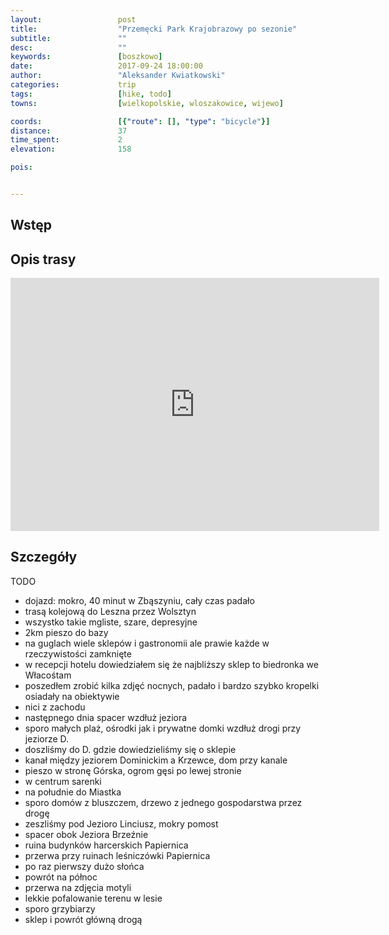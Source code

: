 ```yaml
---
layout:                 post
title:                  "Przemęcki Park Krajobrazowy po sezonie"
subtitle:               ""
desc:                   ""
keywords:               [boszkowo]
date:                   2017-09-24 18:00:00
author:                 "Aleksander Kwiatkowski"
categories:             trip
tags:                   [hike, todo]
towns:                  [wielkopolskie, wloszakowice, wijewo]

coords:                 [{"route": [], "type": "bicycle"}]
distance:               37
time_spent:             2
elevation:              158  

pois:


---
```



Wstęp
-----


Opis trasy
----------

<iframe height='405' width='590' frameborder='0' allowtransparency='true' scrolling='no' src='https://www.strava.com/activities/1200070658/embed/0e82931e7b3e4d7027254241b022099d068d9740'></iframe>

Szczegóły
---------

TODO

* dojazd: mokro, 40 minut w Zbąszyniu, cały czas padało
* trasą kolejową do Leszna przez Wolsztyn
* wszystko takie mgliste, szare, depresyjne
* 2km pieszo do bazy
* na guglach wiele sklepów i gastronomii ale prawie każde w rzeczywistości zamknięte
* w recepcji hotelu dowiedziałem się że najbliższy sklep to biedronka we Włacośtam
* poszedłem zrobić kilka zdjęć nocnych, padało i bardzo szybko kropelki osiadały na obiektywie
* nici z zachodu
* następnego dnia spacer wzdłuż jeziora
* sporo małych plaż, ośrodki jak i prywatne domki wzdłuż drogi przy jeziorze D.
* doszliśmy do D. gdzie dowiedzieliśmy się o sklepie
* kanał między jeziorem Dominickim a Krzewce, dom przy kanale
* pieszo w stronę Górska, ogrom gęsi po lewej stronie
* w centrum sarenki
* na południe do Miastka
* sporo domów z bluszczem, drzewo z jednego gospodarstwa przez drogę
* zeszliśmy pod Jezioro Linciusz, mokry pomost
* spacer obok Jeziora Brzeźnie
* ruina budynków harcerskich Papiernica
* przerwa przy ruinach leśniczówki Papiernica
* po raz pierwszy dużo słońca
* powrót na północ
* przerwa na zdjęcia motyli
* lekkie pofalowanie terenu w lesie
* sporo grzybiarzy
* sklep i powrót główną drogą
